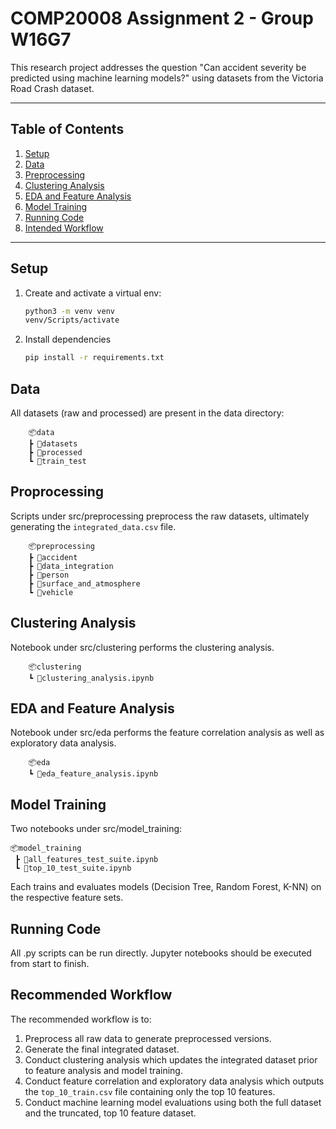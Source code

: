 # COMP20008 Assignment 2 - Group W16G7

This research project addresses the question "Can accident severity be predicted using machine learning models?" using datasets from the Victoria Road Crash dataset.

---

## Table of Contents

1. [Setup](#setup)  
2. [Data](#data)  
3. [Preprocessing](#preprocessing)  
4. [Clustering Analysis](#clustering-analysis)  
5. [EDA and Feature Analysis](#eda)  
6. [Model Training](#model-training)  
7. [Running Code](#running-code)
8. [Intended Workflow](#intended-workflow)
---

## Setup
1. Create and activate a virtual env:
   ```bash
   python3 -m venv venv
   venv/Scripts/activate  
2. Install dependencies
    ```bash 
    pip install -r requirements.txt
## Data
All datasets (raw and processed) are present in the data directory:
```
    📦data
    ┣ 📂datasets
    ┣ 📂processed
    ┗ 📂train_test
```

## Proprocessing
Scripts under src/preprocessing preprocess the raw datasets, ultimately generating the `integrated_data.csv` file.
```
    📦preprocessing
    ┣ 📂accident
    ┣ 📂data_integration
    ┣ 📂person
    ┣ 📂surface_and_atmosphere
    ┗ 📂vehicle
```

## Clustering Analysis
Notebook under src/clustering performs the clustering analysis.
```
    📦clustering
    ┗ 📜clustering_analysis.ipynb
```

## EDA and Feature Analysis
Notebook under src/eda performs the feature correlation analysis as well as exploratory data analysis.
```
    📦eda
    ┗ 📜eda_feature_analysis.ipynb
```

## Model Training
Two notebooks under src/model_training:
```
📦model_training
 ┣ 📜all_features_test_suite.ipynb
 ┗ 📜top_10_test_suite.ipynb
```
Each trains and evaluates models (Decision Tree, Random Forest, K-NN) on the respective feature sets.

## Running Code

All .py scripts can be run directly. Jupyter notebooks should be executed from start to finish.

## Recommended Workflow

The recommended workflow is to:

1. Preprocess all raw data to generate preprocessed versions.  
2. Generate the final integrated dataset.  
3. Conduct clustering analysis which updates the integrated dataset prior to feature analysis and model training.  
4. Conduct feature correlation and exploratory data analysis which outputs the `top_10_train.csv` file containing only the top 10 features.  
5. Conduct machine learning model evaluations using both the full dataset and the truncated, top 10 feature dataset.  

